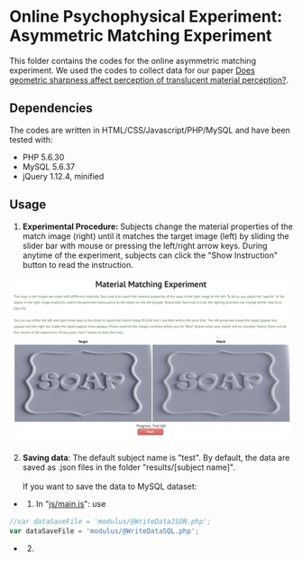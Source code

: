 # Online Psychophysical Experiment: Asymmetric Matching Experiment
This folder contains the codes for the online asymmetric matching experiment. We used the codes to collect data for our paper [Does geometric sharpness affect perception of translucent material perception?](https://scholar.google.com/scholar?cluster=14656285582704001098&hl=en&oi=scholarr).

## Dependencies
The codes are written in HTML/CSS/Javascript/PHP/MySQL and have been tested with:
* PHP 5.6.30 
* MySQL 5.6.37
* jQuery 1.12.4, minified


## Usage
1. **Experimental Procedure:** Subjects change the material properties of the match image (right) until it matches the target image (left) by sliding the slider bar with mouse or pressing the left/right arrow keys. During anytime of the experiment, subjects can click the "Show Instruction" button to read the instruction. 

<div class="image12">
<!--     <p align="center"> Experimental Interface </strong></p> -->
    <p align="center"><img src="img/demo.gif"></p>
</div>

2. **Saving data**: The default subject name is "test". By default, the data are saved as .json files in the folder "results/[subject name]". <br/><br/>If you want to save the data to MySQL dataset:

- 1) In "[js/main.js](https://github.com/BumbleBee0819/Online_AsymmetricMatchingExperiment/tree/master/js/main.js)": use 

```javascript 
//var dataSaveFile = 'modulus/@WriteDataJSON.php'; 
var dataSaveFile = 'modulus/@WriteDataSQL.php'; 
```
- 2) 
